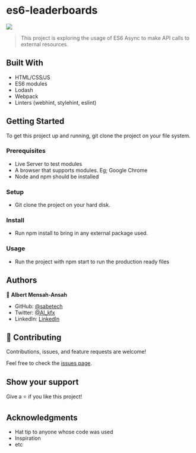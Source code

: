 # es6-leaderboards

![](https://img.shields.io/badge/Microverse-blueviolet)

> This project is exploring the usage of ES6 Async to make API calls to external resources.

## Built With

- HTML/CSS/JS
- ES6 modules
- Lodash
- Webpack
- Linters (webhint, stylehint, eslint)

## Getting Started

To get this project up and running, git clone the project on your file system.

### Prerequisites

- Live Server to test modules
- A browser that supports modules. Eg; Google Chrome
- Node and npm should be installed

### Setup

- Git clone the project on your hard disk.

### Install

- Run npm install to bring in any external package used.

### Usage

- Run the project with npm start to run the production ready files

## Authors

👤 **Albert Mensah-Ansah**

- GitHub: [@sabetech](https://github.com/sabetech)
- Twitter: [@Al_kfx](https://twitter.com/Al_kfx)
- LinkedIn: [LinkedIn](https://linkedin.com/in/Albertkma)

## 🤝 Contributing

Contributions, issues, and feature requests are welcome!

Feel free to check the [issues page](../../issues/).

## Show your support

Give a ⭐️ if you like this project!

## Acknowledgments

- Hat tip to anyone whose code was used
- Inspiration
- etc
